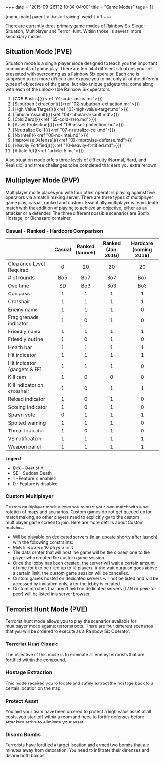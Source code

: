 +++
date = "2015-09-26T12:10:36-04:00"
title = "Game Modes"
tags = []

[menu.main]
  parent = 'basic-training'
  weight = 1
+++

There are currently three primary game modes of Rainbow Six Siege; Situation, Multiplayer and Terror Hunt. Within those, is several more secondary modes.

## Situation Mode (PVE)

Situation mode is a single player mode designed to teach you the important components of game play. There are ten total different situations you are presented with overcoming as a Rainbow Six operator. Each one is supposed to get more difficult and expose you to not only all of the different types of objectives of the game, but also unique gadgets that come along with each of the unlock-able Rainbow Six operators.

1. [CQB Basics]({{<ref "01-cqb-basics.md">}})
1. [Suburban Extraction]({{<ref "02-suburban-extraction.md">}})
1. [High Value Target]({{<ref "03-high-value-target.md">}})
1. [Tubular Assault]({{<ref "04-tubular-assault.md">}})
1. [Cold Zero]({{<ref "05-cold-zero.md">}})
1. [Asset Protection]({{<ref "06-asset-protection.md">}})
1. [Neutralize Cell]({{<ref "07-neutralize-cell.md">}})
1. [No Intel]({{<ref "08-no-intel.md">}})
1. [Improvise Defense]({{<ref "09-improvise-defense.md">}})
1. [Heavily Fortified]({{<ref "10-heavily-fortified.md">}})
1. [Article 5]({{<ref "article-5.md">}})

Also situation mode offers three levels of difficulty (Normal, Hard, and Realistic) and three challenges to be completed that earn you extra renown.

## Multiplayer Mode (PVP)

Multiplayer mode places you with four other operators playing against five operators via a match making server. There are three types of multiplayer game play, casual, ranked and custom. Essentially multiplayer is team death match with the addition of playing to achieve an objective, either as an attacker or a defender. The three different possible scenarios are Bomb, Hostage, or Biohazard container.

### Casual - Ranked - Hardcore Comparison

|                                 | Casual | Ranked<br>(launch) | Ranked<br>(Jan. 2016) | Hardcore<br>(coming 2016) |
| ------------------------------- | :----: | :-------------: | :----------------: | :-----------------------------: |
| Clearance Level Required        | 0      | 20              | 20                 | 20                              |
| # of rounds                     | Bo5    | Bo7             | Bo7                | Bo7                             |
| Overtime                        | SD     | Bo3             | Bo3                | Bo3                             |
| Compass                         | 1      | 1               | 1                  | 1                               |
| Crosshair                       | 1      | 1               | 1                  | 1                               |
| Enemy name                      | 1      | 1               | 1                  | 0                               |
| Frag grenade indicator          | 1      | 0               | 1                  | 0                               |
| Friendly name                   | 1      | 1               | 1                  | 1                               |
| Friendly outline                | 1      | 0               | 1                  | 0                               |
| Health bar                      | 1      | 1               | 1                  | 1                               |
| Hit indicator                   | 1      | 1               | 1                  | 1                               |
| Hit indicator<br>(gadgets & FF) | 1      | 1               | 1                  | 0                               |
| Kill cam                        | 1      | 0               | 0                  | 0                               |
| Kill indicator on crosshair     | 1      | 0               | 1                  | 1                               |
| Reload indicator                | 1      | 0               | 1                  | 0                               |
| Scoring indicator               | 1      | 0               | 1                  | 0                               |
| Spawn vote                      | 0      | 1               | 1                  | 1                               |
| Spotted warning                 | 1      | 1               | 1                  | 0                               |
| Threat indicator                | 1      | 0               | 1                  | 0                               |
| VS notification                 | 1      | 1               | 1                  | 1                               |
| Weapon panel                    | 1      | 1               | 1                  | 1                               |

**Legend**

* BoX - Best of X
* SD - Sudden Death
* 1 - Feature is enabled
* 0 - Feature is disabled

### Custom Multiplayer

Custom multiplayer mode allows you to start your own match with a set rotation of maps and scenarios. Custom games do not get queued up for match making, so other players need to explicitly go to the custom multiplayer game screen to join. Here are more details about Custom matches.

* Will be playable on dedicated servers (in an update shortly after launch), with the following constraints:
* Match requires 10 players in it
* The data center that will host the game will be the closest one to the player who created the custom game session.
* Once the lobby has been created, the server will wait a certain amount of time for it to be filled up to 10 players. If the wait duration goes above a certain limit, the custom game session will be cancelled.
* Custom games hosted on dedicated servers will not be listed and will be accessed by invitation only, after the lobby is created.
* Custom matches that aren’t held on dedicated servers (LAN or peer-to-peer) will be listed in a server browser.

## Terrorist Hunt Mode (PVE)

Terrorist hunt mode allows you to play the scenarios available for multiplayer mode against terrorist bots. There are four different scenarios that you will be ordered to execute as a Rainbow Six Operator:

### Terrorist Hunt Classic

The objective of this mode is to eliminate all enemy terrorists that are fortified within the compound.

### Hostage Extraction

This mode requires you to locate and safely extract the hostage back to a certain location on the map.

### Protect Asset

You and your team have been ordered to protect a high value asset at all costs, you start off within a room and need to fortify defenses before attackers arrive to eliminate your asset.

### Disarm Bombs

Terrorists have fortified a target location and armed two bombs that are minutes away from detonation. You need to infiltrate their defenses and disarm both bombs.
